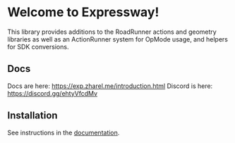 # Welcome to Expressway!

This library provides additions to the RoadRunner actions and geometry libraries as well as an ActionRunner system for OpMode usage, and helpers for SDK conversions.

## Docs

Docs are here: https://exp.zharel.me/introduction.html
Discord is here: https://discord.gg/ehtyVfcdMv

## Installation

See instructions in the [documentation](https://exp.zharel.me/installation.html).